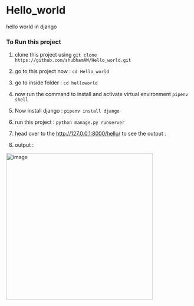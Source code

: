 # Hello_world
hello world in django 

### To Run this project 

1. clone this project using ```git clone https://github.com/shubhamAW/Hello_world.git```

2. go to this project now : ```cd Hello_world```

3. go to inside folder  : ```cd helloworld```

4. now run the command to install and activate virtual environment  ```pipenv shell```

5. Now install django : ```pipenv install django```

6. run this project : ```python manage.py runserver```

7. head over to the http://127.0.0.1:8000/hello/ to see the output .

8. output : 

<img width="398" alt="image" src="https://user-images.githubusercontent.com/66414385/170861180-e34521ab-c396-4960-92ab-cfbcb2a934f9.png">

